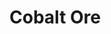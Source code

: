 # Cobalt Ore

<figure><img src="https://github.com/user-attachments/assets/b764cf3c-bec6-4819-9412-f69c94e783e5" alt=""><figcaption></figcaption></figure>

